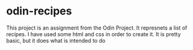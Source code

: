 # odin-recipes
This project is an assignment from the Odin Project. It represnets a list of recipes. I have used some html and css in order to create it. It is pretty basic, but it does what is intended to do
